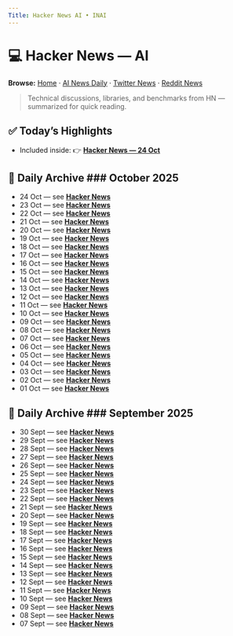 ```yaml
---
Title: Hacker News AI • INAI
---
```


# 💻 Hacker News — AI

**Browse:** [Home](index.md) · [AI News Daily](news.md) · [Twitter News](twitter-news.md) · [Reddit News](reddit-news.md)

> Technical discussions, libraries, and benchmarks from HN — summarized for quick reading.

## ✅ Today’s Highlights
- Included inside: 👉 **[Hacker News — 24 Oct](hacker-news/2025/2025-10-24.md)**

## 📅 Daily Archive ### October 2025
- 24 Oct — see **[Hacker News](hacker-news/2025/2025-10-24.md)**
- 23 Oct — see **[Hacker News](hacker-news/2025/2025-10-23.md)**
- 22 Oct — see **[Hacker News](hacker-news/2025/2025-10-22.md)**
- 21 Oct — see **[Hacker News](hacker-news/2025/2025-10-21.md)**
- 20 Oct — see **[Hacker News](hacker-news/2025/2025-10-20.md)**
- 19 Oct — see **[Hacker News](hacker-news/2025/2025-10-19.md)**
- 18 Oct — see **[Hacker News](hacker-news/2025/2025-10-18.md)**
- 17 Oct — see **[Hacker News](hacker-news/2025/2025-10-17.md)**
- 16 Oct — see **[Hacker News](hacker-news/2025/2025-10-16.md)**
- 15 Oct — see **[Hacker News](hacker-news/2025/2025-10-15.md)**
- 14 Oct — see **[Hacker News](hacker-news/2025/2025-10-14.md)**
- 13 Oct — see **[Hacker News](hacker-news/2025/2025-10-13.md)**
- 12 Oct — see **[Hacker News](hacker-news/2025/2025-10-12.md)**
- 11 Oct — see **[Hacker News](hacker-news/2025/2025-10-11.md)**
- 10 Oct — see **[Hacker News](hacker-news/2025/2025-10-10.md)**
- 09 Oct — see **[Hacker News](hacker-news/2025/2025-10-09.md)**
- 08 Oct — see **[Hacker News](hacker-news/2025/2025-10-08.md)**
- 07 Oct — see **[Hacker News](hacker-news/2025/2025-10-07.md)**
- 06 Oct — see **[Hacker News](hacker-news/2025/2025-10-06.md)**
- 05 Oct — see **[Hacker News](hacker-news/2025/2025-10-05.md)**
- 04 Oct — see **[Hacker News](hacker-news/2025/2025-10-04.md)**
- 03 Oct — see **[Hacker News](hacker-news/2025/2025-10-03.md)**
- 02 Oct — see **[Hacker News](hacker-news/2025/2025-10-02.md)**
- 01 Oct — see **[Hacker News](hacker-news/2025/2025-10-01.md)**

## 📅 Daily Archive ### September 2025
- 30 Sept — see **[Hacker News](hacker-news/2025/2025-09-30.md)**
- 29 Sept — see **[Hacker News](hacker-news/2025/2025-09-29.md)**
- 28 Sept — see **[Hacker News](hacker-news/2025/2025-09-28.md)**
- 27 Sept — see **[Hacker News](hacker-news/2025/2025-09-27.md)**
- 26 Sept — see **[Hacker News](hacker-news/2025/2025-09-26.md)**
- 25 Sept — see **[Hacker News](hacker-news/2025/2025-09-25.md)**
- 24 Sept — see **[Hacker News](hacker-news/2025/2025-09-24.md)**
- 23 Sept — see **[Hacker News](hacker-news/2025/2025-09-23.md)**
- 22 Sept — see **[Hacker News](hacker-news/2025/2025-09-22.md)**
- 21 Sept — see **[Hacker News](hacker-news/2025/2025-09-21.md)**
- 20 Sept — see **[Hacker News](hacker-news/2025/2025-09-20.md)**
- 19 Sept — see **[Hacker News](hacker-news/2025/2025-09-19.md)**
- 18 Sept — see **[Hacker News](hacker-news/2025/2025-09-18.md)**
- 17 Sept — see **[Hacker News](hacker-news/2025/2025-09-17.md)**
- 16 Sept — see **[Hacker News](hacker-news/2025/2025-09-16.md)**
- 15 Sept — see **[Hacker News](hacker-news/2025/2025-09-15.md)**
- 14 Sept — see **[Hacker News](hacker-news/2025/2025-09-14.md)**
- 13 Sept — see **[Hacker News](hacker-news/2025/2025-09-13.md)**
- 12 Sept — see **[Hacker News](hacker-news/2025/2025-09-12.md)**
- 11 Sept — see **[Hacker News](hacker-news/2025/2025-09-11.md)**
- 10 Sept — see **[Hacker News](hacker-news/2025/2025-09-10.md)**
- 09 Sept — see **[Hacker News](hacker-news/2025/2025-09-09.md)**
- 08 Sept — see **[Hacker News](hacker-news/2025/2025-09-08.md)**
- 07 Sept — see **[Hacker News](hacker-news/2025/2025-09-07.md)**
